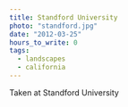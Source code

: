 ```yaml
---
title: Standford University
photo: "standford.jpg"
date: "2012-03-25"
hours_to_write: 0
tags:
  - landscapes
  - california
---
```


Taken at Standford University
